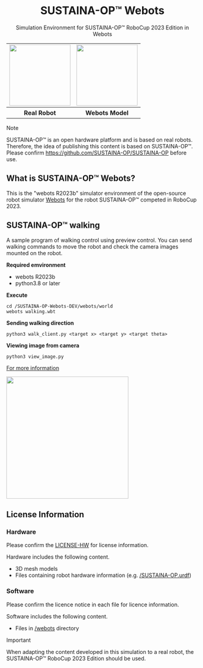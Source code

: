 <h1 align="center">
  SUSTAINA-OP&trade; Webots
</h1>
  <p align="center">
    Simulation Environment for SUSTAINA-OP&trade; RoboCup 2023 Edition in Webots
  </P>
  <p align="center">
    <table align="center">
      <tr>
        <td><img src="https://github.com/SUSTAINA-OP/SUSTAINA-OP-Webots-DEV/assets/53966390/94a7014d-bc2a-42d9-b485-f7e0c8c7f9cd" width="160px"></td>
        <td><img src="https://github.com/SUSTAINA-OP/SUSTAINA-OP-Webots-DEV/assets/53966390/4a8feaa1-0a69-42d2-83d5-299b3d0b139a" width="160px"></td>
      </tr>
      <tr>
        <th>Real Robot</th>
        <th>Webots Model</th>
      </tr>
    </table>
  </P>
      
> [!Note]
> SUSTAINA-OP&trade; is an open hardware platform and is based on real robots. Therefore, the idea of publishing this content is based on SUSTAINA-OP&trade;. Please confirm https://github.com/SUSTAINA-OP/SUSTAINA-OP before use.

## What is SUSTAINA-OP&trade; Webots?

This is the "webots R2023b" simulator environment of the open-source robot simulator [Webots](https://github.com/cyberbotics/webots) for the robot SUSTAINA-OP&trade; competed in RoboCup 2023.

## SUSTAINA-OP&trade; walking

A sample program of walking control using preview control.
You can send walking commands to move the robot and check the camera images mounted on the robot.

**Required emvironment**
- webots R2023b 
- python3.8 or later

**Execute**
```
cd /SUSTAINA-OP-Webots-DEV/webots/world
webots walking.wbt
```
**Sending walking direction**
```
python3 walk_client.py <target x> <target y> <target theta>
```
**Viewing image from camera**
```
python3 view_image.py
```

[For more information](https://github.com/SUSTAINA-OP/SUSTAINA-OP-Webots-DEV/blob/master/webots/controllers/SUSTAINA-OP_walking)

<img src="https://github.com/SUSTAINA-OP/SUSTAINA-OP-Webots-DEV/assets/53966346/4a2fd818-29d2-4836-8511-e22c04f7bed1" width="320px">

## License Information
### Hardware

Please confirm the [LICENSE-HW](/LICENSE-HW) for license information.

Hardware includes the following content.
- 3D mesh models
- Files containing robot hardware information (e.g. [/SUSTAINA-OP.urdf](/SUSTAINA-OP.urdf))

### Software

Please confirm the licence notice in each file for licence information.

Software includes the following content.
- Files in [/webots](/webots) directory

> [!IMPORTANT]
> When adapting the content developed in this simulation to a real robot, the SUSTAINA-OP&trade; RoboCup 2023 Edition should be used.
